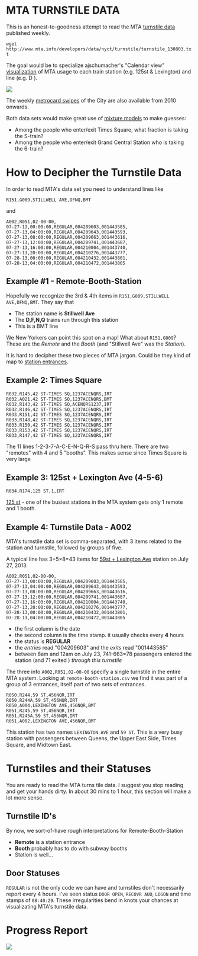 # MTA TURNSTILE DATA

This is an honest-to-goodness attempt to read the MTA [turnstile data](http://www.mta.info/developers/turnstile.html) published weekly.

`wget http://www.mta.info/developers/data/nyct/turnstile/turnstile_130803.txt`

The goal would be to specialize ajschumacher's "Calendar view" [visualization](http://bl.ocks.org/ajschumacher/5127001) of MTA usage to each train station (e.g. 125st & Lexington) and line (e.g. D ).

![](http://mathbabe.files.wordpress.com/2013/03/screen-shot-2013-03-11-at-6-50-19-am.png)

The weekly [metrocard swipes](http://www.mta.info/developers/fare.html) of the City are also available from 2010 onwards.

Both data sets would make great use of [mixture models](http://www.robots.ox.ac.uk/~az/lectures/ml/lect8.pdf) to make guesses:

- Among the people who enter/exit Times Square, what fraction is taking the S-train?
- Among the people who enter/exit Grand Central Station who is taking the 6-train?

# How to Decipher the Turnstile Data
In order to read MTA's data set you need to understand lines like

	R151,G009,STILLWELL AVE,DFNQ,BMT

and 

	A002,R051,02-00-00,
	07-27-13,00:00:00,REGULAR,004209603,001443585,
	07-27-13,04:00:00,REGULAR,004209643,001443593,
	07-27-13,08:00:00,REGULAR,004209663,001443616,
	07-27-13,12:00:00,REGULAR,004209741,001443687,
	07-27-13,16:00:00,REGULAR,004210004,001443740,
	07-27-13,20:00:00,REGULAR,004210276,001443777,
	07-28-13,00:00:00,REGULAR,004210432,001443801,
	07-28-13,04:00:00,REGULAR,004210472,001443805 
                                                                                                                 
## Example #1 - Remote-Booth-Station

Hopefully we recognize the 3rd & 4th items in 	`R151,G009,STILLWELL AVE,DFNQ,BMT`.  They say that

- The station name is **Stillwell Ave**
- The **D,F,N,Q** trains run through this station
- This is a BMT line

We New Yorkers can point this spot on a map!  What about `R151,G009`?  These are the *Remote* and the *Booth* (and "Stillwell Ave" was the *Station*).

It is hard to decipher these two pieces of MTA jargon.  Could be they kind of map to [station entrances](https://groups.google.com/forum/#!msg/mtadeveloperresources/gGWAd6U9EuI/N-Ya8n08kD8J).

## Example 2: Times Square
	R032,R145,42 ST-TIMES SQ,1237ACENQRS,IRT
	R032,A021,42 ST-TIMES SQ,1237ACENQRS,BMT
	R032,R143,42 ST-TIMES SQ,ACENQRS1237,IRT
	R032,R146,42 ST-TIMES SQ,1237ACENQRS,IRT
	R033,R151,42 ST-TIMES SQ,1237ACENQRS,IRT
	R033,R148,42 ST-TIMES SQ,1237ACENQRS,IRT
	R033,R150,42 ST-TIMES SQ,1237ACENQRS,IRT
	R033,R153,42 ST-TIMES SQ,1237ACENQRS,IRT
	R033,R147,42 ST-TIMES SQ,1237ACENQRS,IRT

The 11 lines 1-2-3-7-A-C-E-N-Q-R-S pass thru here.  There are two "remotes" with 4 and 5 "booths".  This makes sense since Times Square is very large

## Example 3: 125st + Lexington Ave (4-5-6)

	R034,R174,125 ST,1,IRT

[125 st](http://en.wikipedia.org/wiki/125th_Street_(IRT_Lexington_Avenue_Line)) - one of the busiest stations in the MTA system gets only 1 remote and 1 booth.

## Example 4: Turnstile Data - A002

MTA's turnstile data set is comma-separated, with 3 items related to the station and turnstile, followed by groups of five.

A typical line has 3+5×8=43 items for [59st + Lexington Ave](http://en.wikipedia.org/wiki/Lexington_Avenue_/_59th_Street_(New_York_City_Subway)) station on July 27, 2013.

	A002,R051,02-00-00,
	07-27-13,00:00:00,REGULAR,004209603,001443585,
	07-27-13,04:00:00,REGULAR,004209643,001443593,
	07-27-13,08:00:00,REGULAR,004209663,001443616,
	07-27-13,12:00:00,REGULAR,004209741,001443687,
	07-27-13,16:00:00,REGULAR,004210004,001443740,
	07-27-13,20:00:00,REGULAR,004210276,001443777,
	07-28-13,00:00:00,REGULAR,004210432,001443801,
	07-28-13,04:00:00,REGULAR,004210472,001443805

- the first column is the date
- the second column is the time stamp.  it usually checks every **4** hours
- the status is **REGULAR**
- the *entries* read "004209603" and the *exits* read "001443585"
- between 8am and 12am on July 23, 741-663=78 passengers entered the station (and 71 exited ) *through this turnstile* 

The three info `A002,R051,02-00-00` specify a single turnstile in the entire MTA system.  Looking at `remote-booth-station.csv` we find it was part of a group of 3 entrances, itself part of two sets of entrances.

	R050,R244,59 ST,456NQR,IRT
	R050,R244A,59 ST,456NQR,IRT
	R050,A004,LEXINGTON AVE,456NQR,BMT
	R051,R245,59 ST,456NQR,IRT
	R051,R245A,59 ST,456NQR,IRT
	R051,A002,LEXINGTON AVE,456NQR,BMT

This station has two names `LEXINGTON AVE` and `59 ST`. This is a very busy station with passengers between Queens, the Upper East Side, Times Square, and Midtown East.

# Turnstiles and their Statuses

You are ready to read the MTA turns tile data.  I suggest you stop reading and get your hands dirty.  In about 30 mins to 1 hour, this section will make a lot more sense.

## Turnstile ID's

By now, we sort-of-have rough interpretations for Remote-Booth-Station

- **Remote** is a station entrance 
- **Booth** probably has to do with subway booths
- Station is well...

## Door Statuses

`REGULAR` is not the only code we can have and turnstiles don't necessarily report every 4 hours.  I've seen status `DOOR OPEN`, `RECOVR AUD`, `LOGON` and time stamps of `08:40:29`.  These irregularities bend in knots your chances at visualizating MTA's turnstile data.

# Progress Report
![](https://dl.dropboxusercontent.com/u/17949100/OGP/bedford_park.png)